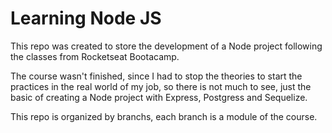 # Learning Node JS

  This repo was created to store the development of a Node project following the classes from Rocketseat Bootacamp.

  The course wasn't finished, since I had to stop the theories to start the practices in the real world of my job, so there is not much to see, just the basic of creating a Node project with Express, Postgress and Sequelize. 
  
  This repo is organized by branchs, each branch is a module of the course.
